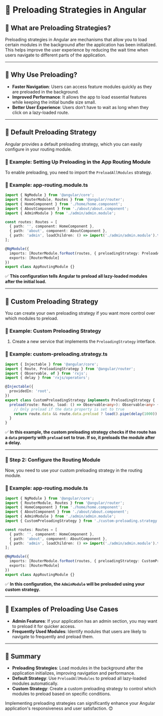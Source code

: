 # **🚀 Preloading Strategies in Angular**  

## **🔹 What are Preloading Strategies?**  
Preloading strategies in Angular are mechanisms that allow you to load certain modules in the background after the application has been initialized. This helps improve the user experience by reducing the wait time when users navigate to different parts of the application.

---

## **🔹 Why Use Preloading?**  
- **Faster Navigation**: Users can access feature modules quickly as they are preloaded in the background.
- **Improved Performance**: It allows the app to load essential features while keeping the initial bundle size small.
- **Better User Experience**: Users don’t have to wait as long when they click on a lazy-loaded route.

---

## **🔹 Default Preloading Strategy**  
Angular provides a default preloading strategy, which you can easily configure in your routing module.

### **📌 Example: Setting Up Preloading in the App Routing Module**
To enable preloading, you need to import the `PreloadAllModules` strategy.

### **📌 Example: app-routing.module.ts**
```typescript
import { NgModule } from '@angular/core';
import { RouterModule, Routes } from '@angular/router';
import { HomeComponent } from './home/home.component';
import { AboutComponent } from './about/about.component';
import { AdminModule } from './admin/admin.module';

const routes: Routes = [
  { path: '', component: HomeComponent },
  { path: 'about', component: AboutComponent },
  { path: 'admin', loadChildren: () => import('./admin/admin.module').then(m => m.AdminModule) }
];

@NgModule({
  imports: [RouterModule.forRoot(routes, { preloadingStrategy: PreloadAllModules })],
  exports: [RouterModule]
})
export class AppRoutingModule {}
```
✅ **This configuration tells Angular to preload all lazy-loaded modules after the initial load.**

---

## **🔹 Custom Preloading Strategy**  
You can create your own preloading strategy if you want more control over which modules to preload.

### **📌 Example: Custom Preloading Strategy**
1. Create a new service that implements the `PreloadingStrategy` interface.

### **📌 Example: custom-preloading.strategy.ts**
```typescript
import { Injectable } from '@angular/core';
import { Route, PreloadingStrategy } from '@angular/router';
import { Observable, of } from 'rxjs';
import { delay } from 'rxjs/operators';

@Injectable({
  providedIn: 'root',
})
export class CustomPreloadingStrategy implements PreloadingStrategy {
  preload(route: Route, load: () => Observable<any>): Observable<any> {
    // Only preload if the data property is set to true
    return route.data && route.data.preload ? load().pipe(delay(1000)) : of(null);
  }
}
```
✅ **In this example, the custom preloading strategy checks if the route has a `data` property with `preload` set to true. If so, it preloads the module after a delay.**

---

### **📌 Step 2: Configure the Routing Module**
Now, you need to use your custom preloading strategy in the routing module.

### **📌 Example: app-routing.module.ts**
```typescript
import { NgModule } from '@angular/core';
import { RouterModule, Routes } from '@angular/router';
import { HomeComponent } from './home/home.component';
import { AboutComponent } from './about/about.component';
import { AdminModule } from './admin/admin.module';
import { CustomPreloadingStrategy } from './custom-preloading.strategy';

const routes: Routes = [
  { path: '', component: HomeComponent },
  { path: 'about', component: AboutComponent },
  { path: 'admin', loadChildren: () => import('./admin/admin.module').then(m => m.AdminModule), data: { preload: true } }
];

@NgModule({
  imports: [RouterModule.forRoot(routes, { preloadingStrategy: CustomPreloadingStrategy })],
  exports: [RouterModule]
})
export class AppRoutingModule {}
```
✅ **In this configuration, the `AdminModule` will be preloaded using your custom strategy.**

---

## **🔹 Examples of Preloading Use Cases**  
- **Admin Features**: If your application has an admin section, you may want to preload it for quicker access.
- **Frequently Used Modules**: Identify modules that users are likely to navigate to frequently and preload them.

---

## **🚀 Summary**
- **Preloading Strategies**: Load modules in the background after the application initializes, improving navigation and performance.
- **Default Strategy**: Use `PreloadAllModules` to preload all lazy-loaded modules automatically.
- **Custom Strategy**: Create a custom preloading strategy to control which modules to preload based on specific conditions.

Implementing preloading strategies can significantly enhance your Angular application's responsiveness and user satisfaction. 😊